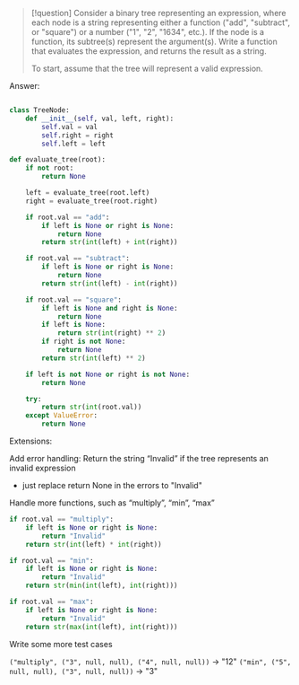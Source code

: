 >[!question]
>Consider a binary tree representing an expression, where each node is a string representing either a function ("add", "subtract", or "square") or a number ("1", "2", "1634", etc.). If the node is a function, its subtree(s) represent the argument(s). Write a function that evaluates the expression, and returns the result as a string.
>
>To start, assume that the tree will represent a valid expression.

Answer:
```Python

class TreeNode:
	def __init__(self, val, left, right):
		self.val = val
		self.right = right
		self.left = left

def evaluate_tree(root):
	if not root:
		return None

	left = evaluate_tree(root.left)
	right = evaluate_tree(root.right)

	if root.val == "add":
		if left is None or right is None:
			return None
		return str(int(left) + int(right))

	if root.val == "subtract":
		if left is None or right is None:
			return None
		return str(int(left) - int(right))

	if root.val == "square":
		if left is None and right is None:
			return None
		if left is None:
			return str(int(right) ** 2)
		if right is not None:
			return None
		return str(int(left) ** 2)

	if left is not None or right is not None:
		return None

	try:
		return str(int(root.val))
	except ValueError:
		return None
```

Extensions:

Add error handling: Return the string “Invalid” if the tree represents an invalid expression
- just replace return None in the errors to "Invalid"

Handle more functions, such as “multiply”, “min”, “max”

```Python
if root.val == "multiply":
	if left is None or right is None:
		return "Invalid"
	return str(int(left) * int(right))

if root.val == "min":
	if left is None or right is None:
		return "Invalid"
	return str(min(int(left), int(right)))

if root.val == "max":
	if left is None or right is None:
		return "Invalid"
	return str(max(int(left), int(right)))
```

Write some more test cases

`("multiply", ("3", null, null), ("4", null, null))` → "12"
`("min", ("5", null, null), ("3", null, null))` → "3"

